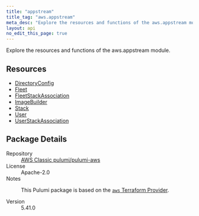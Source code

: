 ```yaml
---
title: "appstream"
title_tag: "aws.appstream"
meta_desc: "Explore the resources and functions of the aws.appstream module."
layout: api
no_edit_this_page: true
---
```


<!-- WARNING: this file was generated by Pulumi Docs Generator. -->
<!-- Do not edit by hand unless you're certain you know what you are doing! -->

Explore the resources and functions of the aws.appstream module.

<h2 id="resources">Resources</h2>
<ul class="api">
    <li><a href="directoryconfig/" title="DirectoryConfig"><span class="api-symbol api-symbol--resource"></span>DirectoryConfig</a></li>
    <li><a href="fleet/" title="Fleet"><span class="api-symbol api-symbol--resource"></span>Fleet</a></li>
    <li><a href="fleetstackassociation/" title="FleetStackAssociation"><span class="api-symbol api-symbol--resource"></span>FleetStackAssociation</a></li>
    <li><a href="imagebuilder/" title="ImageBuilder"><span class="api-symbol api-symbol--resource"></span>ImageBuilder</a></li>
    <li><a href="stack/" title="Stack"><span class="api-symbol api-symbol--resource"></span>Stack</a></li>
    <li><a href="user/" title="User"><span class="api-symbol api-symbol--resource"></span>User</a></li>
    <li><a href="userstackassociation/" title="UserStackAssociation"><span class="api-symbol api-symbol--resource"></span>UserStackAssociation</a></li>
</ul>

<h2 id="package-details">Package Details</h2>
<dl class="package-details">
	<dt>Repository</dt>
	<dd><a href="https://github.com/pulumi/pulumi-aws">AWS Classic pulumi/pulumi-aws</a></dd>
	<dt>License</dt>
	<dd>Apache-2.0</dd>
	<dt>Notes</dt>
	<dd><p>This Pulumi package is based on the <a href="https://github.com/hashicorp/terraform-provider-aws"><code>aws</code> Terraform Provider</a>.</p>
</dd>
	<dt>Version</dt>
	<dd>5.41.0</dd>
</dl>

